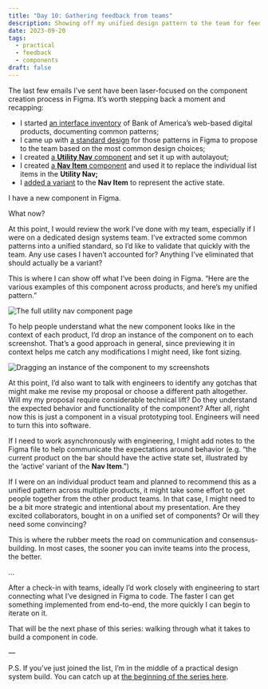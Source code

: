 ```yaml
---
title: "Day 10: Gathering feedback from teams"
description: Showing off my unified design pattern to the team for feedback.
date: 2023-09-20
tags:
  - practical
  - feedback
  - components
draft: false
---
```

The last few emails I’ve sent have been laser-focused on the component creation process in Figma. It’s worth stepping back a moment and recapping:

* I started [an interface inventory](https://practicaldesignsystems.com/daily/day-1-starting-an-interface-inventory/) of Bank of America’s web-based digital products, documenting common patterns;
* I came up with [a standard design](https://practicaldesignsystems.com/daily/day-3-extracting-patterns-with-a-commonality-spectrum/) for those patterns in Figma to propose to the team based on the most common design choices;
* I created [a **Utility Nav** component](https://practicaldesignsystems.com/daily/day-4-building-a-component/) and set it up with autolayout;
* I created [a **Nav Item** component](https://practicaldesignsystems.com/daily/day-8-component-ception/) and used it to replace the individual list items in the **Utility Nav;**
* I [added a variant](https://practicaldesignsystems.com/daily/day-9-conveying-state-with-variants/) to the **Nav Item** to represent the active state.

I have a new component in Figma.

What now?

At this point, I would review the work I’ve done with my team, especially if I were on a dedicated design systems team. I’ve extracted some common patterns into a unified standard, so I’d like to validate that quickly with the team. Any use cases I haven’t accounted for? Anything I’ve eliminated that should actually be a variant?

This is where I can show off what I’ve been doing in Figma. “Here are the various examples of this component across products, and here’s my unified pattern.”

![The full utility nav component page](/assets/i/post-bofa-component-full.png)

To help people understand what the new component looks like in the context of each product, I’d drop an instance of the component on to each screenshot. That’s a good approach in general, since previewing it in context helps me catch any modifications I might need, like font sizing.

![Dragging an instance of the component to my screenshots](/assets/i/post-bofa-drag-instance.gif)

At this point, I’d also want to talk with engineers to identify any gotchas that might make me revise my proposal or choose a different path altogether. Will my my proposal require considerable technical lift? Do they understand the expected behavior and functionality of the component? After all, right now this is just a component in a visual prototyping tool. Engineers will need to turn this into software.

If I need to work asynchronously with engineering, I might add notes to the Figma file to help communicate the expectations around behavior (e.g. “the current product on the bar should have the active state set, illustrated by the ‘active’ variant of the **Nav Item**.”)

If I were on an individual product team and planned to recommend this as a unified pattern across multiple products, it might take some effort to get people together from the other product teams. In that case, I might need to be a bit more strategic and intentional about my presentation. Are they excited collaborators, bought in on a unified set of components? Or will they need some convincing? 

This is where the rubber meets the road on communication and consensus-building. In most cases, the sooner you can invite teams into the process, the better.

…

After a check-in with teams, ideally I’d work closely with engineering to start connecting what I’ve designed in Figma to code. The faster I can get something implemented from end-to-end, the more quickly I can begin to iterate on it.

That will be the next phase of this series: walking through what it takes to build a component in code.

—

P.S. If you’ve just joined the list, I’m in the middle of a practical design system build. You can catch up at [the beginning of the series here](https://practicaldesignsystems.com/daily/let-s-build-a-design-system/).